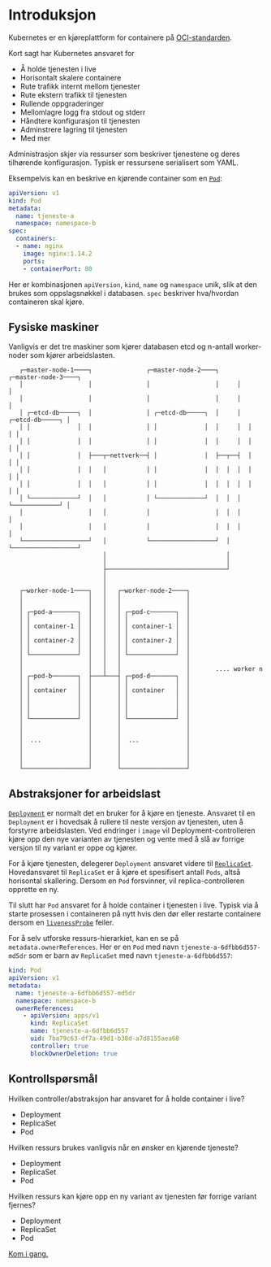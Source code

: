 # Introduksjon
Kubernetes er en kjøreplattform for containere på [OCI-standarden](https://opencontainers.org).

Kort sagt har Kubernetes ansvaret for

- Å holde tjenesten i live
- Horisontalt skalere containere
- Rute trafikk internt mellom tjenester
- Rute ekstern trafikk til tjenesten
- Rullende oppgraderinger
- Mellomlagre logg fra stdout og stderr
- Håndtere konfigurasjon til tjenesten
- Adminstrere lagring til tjenesten
- Med mer

Administrasjon skjer via ressurser som beskriver tjenestene og deres tilhørende konfigurasjon. Typisk er ressursene serialisert som YAML.

Eksempelvis kan en beskrive en kjørende container som en [`Pod`](https://kubernetes.io/docs/concepts/workloads/pods/):

```yaml
apiVersion: v1
kind: Pod
metadata:
  name: tjeneste-a
  namespace: namespace-b
spec:
  containers:
  - name: nginx
    image: nginx:1.14.2
    ports:
    - containerPort: 80
```

Her er kombinasjonen `apiVersion`, `kind`, `name` og `namespace` unik, slik at den
brukes som oppslagsnøkkel i databasen. `spec` beskriver hva/hvordan containeren skal kjøre.

## Fysiske maskiner
Vanligvis er det tre maskiner som kjører databasen etcd og
n-antall worker-noder som kjører arbeidslasten.

```
   ┌─master-node-1────┐               ┌─master-node-2────┐     ┌─master-node-3────┐
   │                  │               │                  │     │                  │
   │                  │               │                  │     │                  │
   │ ┌─etcd-db─────┐  │               │ ┌─etcd-db─────┐  │     │  ┌─etcd-db─────┐ │
   │ │             │  │               │ │             │  │     │  │             │ │
   │ │             │  │               │ │             │  │     │  │             │ │
   │ │             │  ├───┬─nettverk──┤ │             │  ├──┬──┤  │             │ │
   │ │             │  │   │           │ │             │  │  │  │  │             │ │
   │ │             │  │   │           │ │             │  │  │  │  │             │ │
   │ └─────────────┘  │   │           │ └─────────────┘  │  │  │  └─────────────┘ │
   │                  │   │           │                  │  │  │                  │
   │                  │   │           │                  │  │  │                  │
   └──────────────────┘   │           └──────────────────┘  │  └──────────────────┘
                          │                                 │
                          │                                 │
                          ├─────────────────────────────────┘
                          │
                          │
   ┌─worker-node-1────┐   │   ┌─worker-node-2────┐
   │                  │   │   │                  │
   │                  │   │   │                  │
   │ ┌─pod-a───────┐  │   │   │ ┌─pod-c───────┐  │
   │ │             │  │   │   │ │             │  │
   │ │ container-1 │  │   │   │ │ container-1 │  │
   │ │             │  │   │   │ │             │  │
   │ │ container-2 │  │   │   │ │ container-2 │  │
   │ │             │  │   │   │ │             │  │
   │ └─────────────┘  │   │   │ └─────────────┘  │
   │                  │   │   │                  │
   │                  │   │   │                  │       .... worker n
   │ ┌─pod-b───────┐  ├───┴───┤ ┌─pod-d───────┐  │
   │ │             │  │       │ │             │  │
   │ │ container   │  │       │ │ container   │  │
   │ │             │  │       │ │             │  │
   │ │             │  │       │ │             │  │
   │ │             │  │       │ │             │  │
   │ └─────────────┘  │       │ └─────────────┘  │
   │                  │       │                  │
   │                  │       │                  │
   │  ...             │       │  ...             │
   │                  │       │                  │
   │                  │       │                  │
   │                  │       │                  │
   └──────────────────┘       └──────────────────┘
```

## Abstraksjoner for arbeidslast
[`Deployment`](https://kubernetes.io/docs/concepts/workloads/controllers/deployment/)
er normalt det en bruker for å kjøre en tjeneste.
Ansvaret til en `Deployment` er i hovedsak å rullere til neste
versjon av tjenesten, uten å forstyrre arbeidslasten. Ved endringer i `image` vil
Deployment-controlleren kjøre opp den nye varianten av tjenesten og vente
med å slå av forrige versjon til ny variant er oppe og kjører.

For å kjøre tjenesten, delegerer `Deployment` ansvaret videre til
[`ReplicaSet`](https://kubernetes.io/docs/concepts/workloads/controllers/replicaset/).
Hovedansvaret til `ReplicaSet` er å kjøre et spesifisert antall `Pods`, altså
horisontal skallering. Dersom en `Pod` forsvinner, vil replica-controlleren
opprette en ny.

Til slutt har `Pod` ansvaret for å holde container i tjenesten i live. Typisk via
å starte prosessen i containeren på nytt hvis den dør eller restarte containere dersom
en [`livenessProbe`](https://kubernetes.io/docs/concepts/workloads/pods/pod-lifecycle/#types-of-probe)
feiler.

For å selv utforske ressurs-hierarkiet, kan en se på `metadata.ownerReferences`. Her er en `Pod`
med navn `tjeneste-a-6dfbb6d557-md5dr` som er barn av `ReplicaSet` med navn `tjeneste-a-6dfbb6d557`:

```yaml
kind: Pod
apiVersion: v1
metadata:
  name: tjeneste-a-6dfbb6d557-md5dr
  namespace: namespace-b
  ownerReferences:
    - apiVersion: apps/v1
      kind: ReplicaSet
      name: tjeneste-a-6dfbb6d557
      uid: 7ba79c63-df7a-49d1-b38d-a7d8155aea68
      controller: true
      blockOwnerDeletion: true
```

## Kontrollspørsmål
Hvilken controller/abstraksjon har ansvaret for å holde container i live?

- Deployment
- ReplicaSet
- Pod

Hvilken ressurs brukes vanligvis når en ønsker en kjørende tjeneste?

- Deployment
- ReplicaSet
- Pod

Hvilken ressurs kan kjøre opp en ny variant av tjenesten før forrige variant fjernes?

- Deployment
- ReplicaSet
- Pod

[Kom i gang.](start.md)